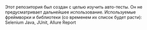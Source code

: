 Этот репозитория был создан с целью изучить авто-тесты. Он не предусматривает дальнейшее использование.
Используемые фреймворки и библиотеки (со временем их список будет расти): Selenium Java, JUnit, Allure Report
